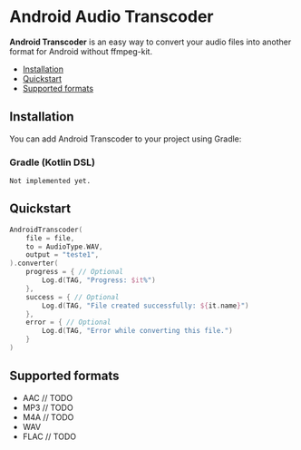 # Android Audio Transcoder

**Android Transcoder** is an easy way to convert your audio files into another format for Android without ffmpeg-kit.

- [Installation](https://github.com/Vinnih-1/Android-Transcoder/edit/develop/README.md#installation)
- [Quickstart](https://github.com/Vinnih-1/Android-Transcoder/edit/develop/README.md#quickstart)
- [Supported formats](https://github.com/Vinnih-1/Android-Transcoder/edit/develop/README.md#supported-formats)

## Installation

You can add Android Transcoder to your project using Gradle:

### Gradle (Kotlin DSL)
```
Not implemented yet.
```

## Quickstart
```kotlin
AndroidTranscoder(
    file = file,
    to = AudioType.WAV,
    output = "teste1",
).converter(
    progress = { // Optional
        Log.d(TAG, "Progress: $it%")
    },
    success = { // Optional
        Log.d(TAG, "File created successfully: ${it.name}")
    },
    error = { // Optional
        Log.d(TAG, "Error while converting this file.")
    }
)
```

## Supported formats
- AAC // TODO
- MP3 // TODO
- M4A // TODO
- WAV
- FLAC // TODO